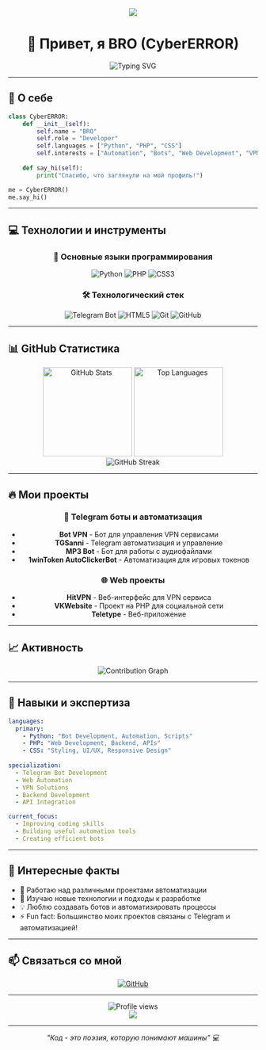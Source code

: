 <div align="center">
  <img src="https://capsule-render.vercel.app/api?type=waving&color=gradient&height=200&section=header&text=CyberERROR&fontSize=80&fontAlignY=35&animation=twinkling&fontColor=ffffff" />
</div>

<h1 align="center">👋 Привет, я BRO (CyberERROR)</h1>

<p align="center">
  <img src="https://readme-typing-svg.herokuapp.com?font=Fira+Code&weight=600&size=28&duration=3000&pause=1000&color=F75C7E&center=true&vCenter=true&width=600&lines=Full+Stack+Developer;Bot+Developer;Automation+Specialist;Always+learning+new+things" alt="Typing SVG" />
</p>

---

## 🚀 О себе

```python
class CyberERROR:
    def __init__(self):
        self.name = "BRO"
        self.role = "Developer"
        self.languages = ["Python", "PHP", "CSS"]
        self.interests = ["Automation", "Bots", "Web Development", "VPN Solutions"]
    
    def say_hi(self):
        print("Спасибо, что заглянули на мой профиль!")

me = CyberERROR()
me.say_hi()
```

---

## 💻 Технологии и инструменты

<div align="center">

### 🎯 Основные языки программирования

<p>
  <img src="https://img.shields.io/badge/Python-3776AB?style=for-the-badge&logo=python&logoColor=white" alt="Python" />
  <img src="https://img.shields.io/badge/PHP-777BB4?style=for-the-badge&logo=php&logoColor=white" alt="PHP" />
  <img src="https://img.shields.io/badge/CSS3-1572B6?style=for-the-badge&logo=css3&logoColor=white" alt="CSS3" />
</p>

### 🛠️ Технологический стек

<p>
  <img src="https://img.shields.io/badge/Telegram_Bot_API-2CA5E0?style=for-the-badge&logo=telegram&logoColor=white" alt="Telegram Bot" />
  <img src="https://img.shields.io/badge/HTML5-E34F26?style=for-the-badge&logo=html5&logoColor=white" alt="HTML5" />
  <img src="https://img.shields.io/badge/Git-F05032?style=for-the-badge&logo=git&logoColor=white" alt="Git" />
  <img src="https://img.shields.io/badge/GitHub-181717?style=for-the-badge&logo=github&logoColor=white" alt="GitHub" />
</p>

</div>

---

## 📊 GitHub Статистика

<div align="center">
  <img height="180em" src="https://github-readme-stats.vercel.app/api?username=CyberERROR&show_icons=true&theme=radical&include_all_commits=true&count_private=true" alt="GitHub Stats" />
  <img height="180em" src="https://github-readme-stats.vercel.app/api/top-langs/?username=CyberERROR&layout=compact&theme=radical&langs_count=8" alt="Top Languages" />
</div>

<div align="center">
  <img src="https://github-readme-streak-stats.herokuapp.com/?user=CyberERROR&theme=radical" alt="GitHub Streak" />
</div>

---

## 🔥 Мои проекты

<div align="center">

### 🤖 Telegram боты и автоматизация
- **Bot VPN** - Бот для управления VPN сервисами
- **TGSanni** - Telegram автоматизация и управление
- **MP3 Bot** - Бот для работы с аудиофайлами
- **1winToken AutoClickerBot** - Автоматизация для игровых токенов

### 🌐 Web проекты
- **HitVPN** - Веб-интерфейс для VPN сервиса
- **VKWebsite** - Проект на PHP для социальной сети
- **Teletype** - Веб-приложение

</div>

---

## 📈 Активность

<div align="center">
  <img src="https://github-readme-activity-graph.vercel.app/graph?username=CyberERROR&theme=react-dark&hide_border=true&area=true" alt="Contribution Graph" />
</div>

---

## 🎯 Навыки и экспертиза

```yaml
languages:
  primary:
    - Python: "Bot Development, Automation, Scripts"
    - PHP: "Web Development, Backend, APIs"
    - CSS: "Styling, UI/UX, Responsive Design"
  
specialization:
  - Telegram Bot Development
  - Web Automation
  - VPN Solutions
  - Backend Development
  - API Integration

current_focus:
  - Improving coding skills
  - Building useful automation tools
  - Creating efficient bots
```

---

## 🌟 Интересные факты

- 🔭 Работаю над различными проектами автоматизации
- 🌱 Изучаю новые технологии и подходы к разработке
- 💡 Люблю создавать ботов и автоматизировать процессы
- ⚡ Fun fact: Большинство моих проектов связаны с Telegram и автоматизацией!

---

## 📫 Связаться со мной

<div align="center">
  <a href="https://github.com/CyberERROR">
    <img src="https://img.shields.io/badge/GitHub-181717?style=for-the-badge&logo=github&logoColor=white" alt="GitHub" />
  </a>
</div>

---

<div align="center">
  <img src="https://komarev.com/ghpvc/?username=CyberERROR&color=blueviolet&style=for-the-badge" alt="Profile views" />
</div>

<div align="center">
  <img src="https://capsule-render.vercel.app/api?type=waving&color=gradient&height=100&section=footer" />
</div>

---

<p align="center">
  <i>"Код - это поэзия, которую понимают машины" 💻</i>
</p>
